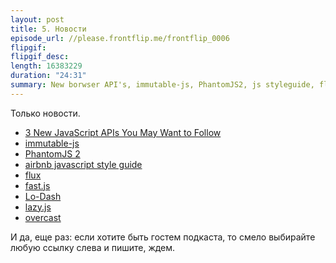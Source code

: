 ```yaml
---
layout: post
title: 5. Новости
episode_url: //please.frontflip.me/frontflip_0006
flipgif:
flipgif_desc:
length: 16383229
duration: "24:31"
summary: New borwser API's, immutable-js, PhantomJS2, js styleguide, flux, fast.js, lazy.js, overcast
---
```


Только новости.

- [3 New JavaScript APIs You May Want to Follow](http://www.sitepoint.com/3-new-javascript-apis-may-want-follow/?utm_source=javascriptweekly&utm_medium=email)
- [immutable-js](https://github.com/facebook/immutable-js?utm_source=javascriptweekly&utm_medium=email)
- [PhantomJS 2](http://ariya.ofilabs.com/2014/07/towards-phantomjs-2.html?utm_source=javascriptweekly&utm_medium=email)
- [airbnb javascript style guide](https://github.com/airbnb/javascript?utm_source=javascriptweekly&utm_medium=email)
- [flux](https://github.com/facebook/flux?utm_source=javascriptweekly&utm_medium=email)
- [fast.js](https://github.com/codemix/fast.js)
- [Lo-Dash](http://lodash.com/)
- [lazy.js](http://danieltao.com/lazy.js/)
- [overcast](https://overcast.fm)

И да, еще раз: если хотите быть гостем подкаста, то смело выбирайте любую ссылку слева и пишите, ждем.
